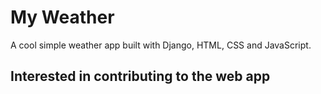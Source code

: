# My Weather
A cool simple weather app built with Django, HTML, CSS and JavaScript.

## Interested in contributing to the web app

